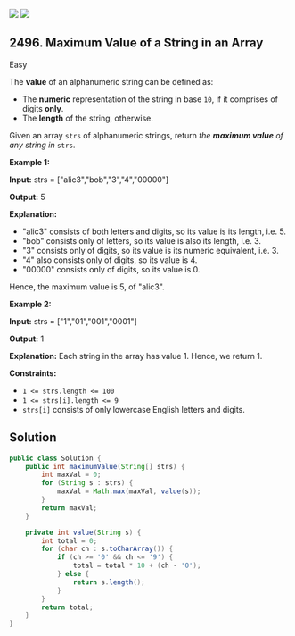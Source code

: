 [![](https://img.shields.io/github/stars/javadev/LeetCode-in-Java?label=Stars&style=flat-square)](https://github.com/javadev/LeetCode-in-Java)
[![](https://img.shields.io/github/forks/javadev/LeetCode-in-Java?label=Fork%20me%20on%20GitHub%20&style=flat-square)](https://github.com/javadev/LeetCode-in-Java/fork)

## 2496\. Maximum Value of a String in an Array

Easy

The **value** of an alphanumeric string can be defined as:

*   The **numeric** representation of the string in base `10`, if it comprises of digits **only**.
*   The **length** of the string, otherwise.

Given an array `strs` of alphanumeric strings, return _the **maximum value** of any string in_ `strs`.

**Example 1:**

**Input:** strs = ["alic3","bob","3","4","00000"]

**Output:** 5

**Explanation:**
- "alic3" consists of both letters and digits, so its value is its length, i.e. 5. 
- "bob" consists only of letters, so its value is also its length, i.e. 3. 
- "3" consists only of digits, so its value is its numeric equivalent, i.e. 3. 
- "4" also consists only of digits, so its value is 4. 
- "00000" consists only of digits, so its value is 0. 

Hence, the maximum value is 5, of "alic3".

**Example 2:**

**Input:** strs = ["1","01","001","0001"]

**Output:** 1

**Explanation:** Each string in the array has value 1. Hence, we return 1.

**Constraints:**

*   `1 <= strs.length <= 100`
*   `1 <= strs[i].length <= 9`
*   `strs[i]` consists of only lowercase English letters and digits.

## Solution

```java
public class Solution {
    public int maximumValue(String[] strs) {
        int maxVal = 0;
        for (String s : strs) {
            maxVal = Math.max(maxVal, value(s));
        }
        return maxVal;
    }

    private int value(String s) {
        int total = 0;
        for (char ch : s.toCharArray()) {
            if (ch >= '0' && ch <= '9') {
                total = total * 10 + (ch - '0');
            } else {
                return s.length();
            }
        }
        return total;
    }
}
```